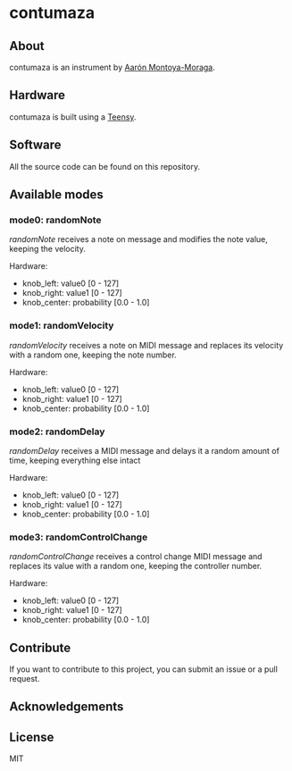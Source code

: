 # contumaza

## About

contumaza is an instrument by [Aarón Montoya-Moraga](http://montoyamoraga.io/).

## Hardware

contumaza is built using a [Teensy](https://www.pjrc.com/teensy/).

## Software

All the source code can be found on this repository.

## Available modes

### mode0: randomNote

*randomNote* receives a note on message and modifies the note value, keeping the velocity.

Hardware:
* knob_left: value0 [0 - 127]
* knob_right: value1 [0 - 127]
* knob_center: probability [0.0 - 1.0]

### mode1: randomVelocity

*randomVelocity* receives a note on MIDI message and replaces its velocity with a random one, keeping the note number.

Hardware:
* knob_left: value0 [0 - 127]
* knob_right: value1 [0 - 127]
* knob_center: probability [0.0 - 1.0]

### mode2: randomDelay

*randomDelay* receives a MIDI message and delays it a random amount of time, keeping everything else intact

Hardware:
* knob_left: value0 [0 - 127]
* knob_right: value1 [0 - 127]
* knob_center: probability [0.0 - 1.0]

### mode3: randomControlChange

*randomControlChange* receives a control change MIDI message and replaces its value with a random one, keeping the controller number.

Hardware:
* knob_left: value0 [0 - 127]
* knob_right: value1 [0 - 127]
* knob_center: probability [0.0 - 1.0]

## Contribute

If you want to contribute to this project, you can submit an issue or a pull request.

## Acknowledgements




## License

MIT
